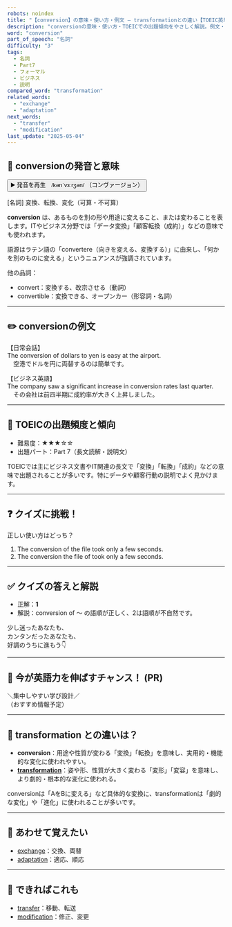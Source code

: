 ```yaml
---
robots: noindex
title: "【conversion】の意味・使い方・例文 ― transformationとの違い【TOEIC英単語】"
description: "conversionの意味・使い方・TOEICでの出題傾向をやさしく解説。例文・クイズ付きでtransformationとの違いもわかりやすく学べます。"
word: "conversion"
part_of_speech: "名詞"
difficulty: "3"
tags:
  - 名詞
  - Part7
  - フォーマル
  - ビジネス
  - 説明
compared_word: "transformation"
related_words:
  - "exchange"
  - "adaptation"
next_words:
  - "transfer"
  - "modification"
last_update: "2025-05-04"
---
```


## 🔰 conversionの発音と意味

<button class="play-audio" onclick="playTTS('conversion')">
  <span class="play-audio-main">
    ▶️ 発音を再生　/kənˈvɜːrʒən/
  </span>
  <span class="play-audio-sub">
    （コンヴァージョン）
  </span>
</button>

[名詞] 変換、転換、変化（可算・不可算）

**conversion** は、あるものを別の形や用途に変えること、または変わることを表します。ITやビジネス分野では「データ変換」「顧客転換（成約）」などの意味でも使われます。

語源はラテン語の「convertere（向きを変える、変換する）」に由来し、「何かを別のものに変える」というニュアンスが強調されています。

他の品詞：  
- convert：変換する、改宗させる（動詞）
- convertible：変換できる、オープンカー（形容詞・名詞）

---

## ✏️ conversionの例文

【日常会話】  
The conversion of dollars to yen is easy at the airport.  
　空港でドルを円に両替するのは簡単です。

【ビジネス英語】  
The company saw a significant increase in conversion rates last quarter.  
　その会社は前四半期に成約率が大きく上昇しました。

---

## 🎯 TOEICの出題頻度と傾向

- 難易度：★★★☆☆
- 出題パート：Part 7（長文読解・説明文）

TOEICでは主にビジネス文書やIT関連の長文で「変換」「転換」「成約」などの意味で出題されることが多いです。特にデータや顧客行動の説明でよく見かけます。

---

## ❓ クイズに挑戦！

正しい使い方はどっち？

1. The conversion of the file took only a few seconds.  
2. The conversion the file of took only a few seconds.

---

## ✅ クイズの答えと解説

- 正解：**1**
- 解説：conversion of ～ の語順が正しく、2は語順が不自然です。

少し迷ったあなたも、  
カンタンだったあなたも、  
好調のうちに進もう👇️

---

## 🚀 今が英語力を伸ばすチャンス！ (PR)

<div class="info-center">
＼集中しやすい学び設計／<br>  
（おすすめ情報予定）
</div>

---

## 🤔  transformation との違いは？

- **conversion**：用途や性質が変わる「変換」「転換」を意味し、実用的・機能的な変化に使われやすい。
- **[transformation](/transformation)**：姿や形、性質が大きく変わる「変形」「変容」を意味し、より劇的・根本的な変化に使われる。

conversionは「AをBに変える」など具体的な変換に、transformationは「劇的な変化」や「進化」に使われることが多いです。

---

## 🧩 あわせて覚えたい

- [exchange](/exchange)：交換、両替
- [adaptation](/adaptation)：適応、順応

---

## 📖 できればこれも

- [transfer](/transfer)：移動、転送
- [modification](/modification)：修正、変更

<!-- cvid: aid30_bid38 -->
